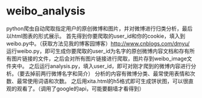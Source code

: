 # weibo_analysis
python爬虫自动爬取指定用户的原创微博和图片，并对微博进行归类分析，最后以html图表的形式展示。
首先得到你要爬取的user_id和你的cookie，填入到weibo.py中。（获取方法见我的博客园博客）http://www.cnblogs.com/dmyu/ 
运行weibo.py，即可生成你要爬取的user_id为名字的原创微博内容文档和存有所有图片链接的文件，之后会对所有图片链接进行爬取，图片存到weibo_image文件夹中。
之后运行analysis.py，填入user_id，即可对刚才爬到的微博内容进行分析。（要去掉前两行微博名字和简介）
分析的内容有微博分类、最常使用表情和次数、最常使用词语和次数。
之后用xita.html的h5格式即可生成饼状图，可以很直观的观看了。（调用了google的api，可能要翻墙才看得到）
